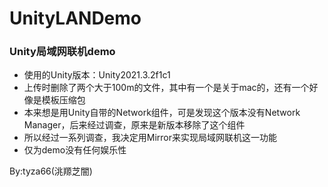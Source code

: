 # UnityLANDemo
### Unity局域网联机demo
- 使用的Unity版本：Unity2021.3.2f1c1
- 上传时删除了两个大于100m的文件，其中有一个是关于mac的，还有一个好像是模板压缩包
- 本来想是用Unity自带的Network组件，可是发现这个版本没有Network Manager，后来经过调查，原来是新版本移除了这个组件
- 所以经过一系列调查，我决定用Mirror来实现局域网联机这一功能
- 仅为demo没有任何娱乐性

By:tyza66(洮羱芝闇)